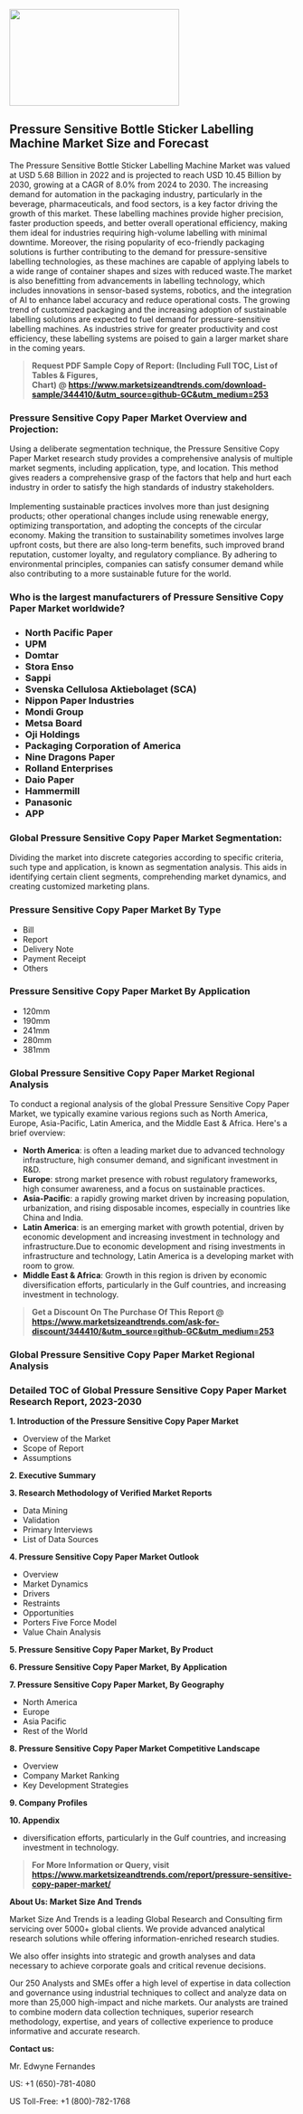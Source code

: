 <p><img class="alignnone size-medium wp-image-20088" src="https://ffe5etoiles.com/wp-content/uploads/2024/12/MST1-300x171.png" alt="" width="300" height="171" /></p><h2>Pressure Sensitive Bottle Sticker Labelling Machine Market Size and Forecast</h2><p>The Pressure Sensitive Bottle Sticker Labelling Machine Market was valued at USD 5.68 Billion in 2022 and is projected to reach USD 10.45 Billion by 2030, growing at a CAGR of 8.0% from 2024 to 2030. The increasing demand for automation in the packaging industry, particularly in the beverage, pharmaceuticals, and food sectors, is a key factor driving the growth of this market. These labelling machines provide higher precision, faster production speeds, and better overall operational efficiency, making them ideal for industries requiring high-volume labelling with minimal downtime. Moreover, the rising popularity of eco-friendly packaging solutions is further contributing to the demand for pressure-sensitive labelling technologies, as these machines are capable of applying labels to a wide range of container shapes and sizes with reduced waste.The market is also benefitting from advancements in labelling technology, which includes innovations in sensor-based systems, robotics, and the integration of AI to enhance label accuracy and reduce operational costs. The growing trend of customized packaging and the increasing adoption of sustainable labelling solutions are expected to fuel demand for pressure-sensitive labelling machines. As industries strive for greater productivity and cost efficiency, these labelling systems are poised to gain a larger market share in the coming years.</p></p><blockquote id="" class=""><strong>Request PDF Sample Copy of Report: (Including Full TOC, List of Tables &amp; Figures, Chart)&nbsp;@&nbsp;<strong><a href="https://www.marketsizeandtrends.com/download-sample/344410/&utm_source=github-GC&utm_medium=253" target="_blank">https://www.marketsizeandtrends.com/download-sample/344410/&utm_source=github-GC&utm_medium=253</a></strong></strong></blockquote><h3 id="" class="">Pressure Sensitive Copy Paper Market&nbsp;Overview and Projection:</h3><p id="" class="">Using a deliberate segmentation technique, the Pressure Sensitive Copy Paper Market research study provides a comprehensive analysis of multiple market segments, including application, type, and location. This method gives readers a comprehensive grasp of the factors that help and hurt each industry in order to satisfy the high standards of industry stakeholders. <br /> <br />Implementing sustainable practices involves more than just designing products; other operational changes include using renewable energy, optimizing transportation, and adopting the concepts of the circular economy. Making the transition to sustainability sometimes involves large upfront costs, but there are also long-term benefits, such improved brand reputation, customer loyalty, and regulatory compliance. By adhering to environmental principles, companies can satisfy consumer demand while also contributing to a more sustainable future for the world.</p><h3 id="" class="">Who is the largest manufacturers of&nbsp;Pressure Sensitive Copy Paper Market worldwide?</h3><h3 class=""><p><ul><li>North Pacific Paper </li><li> UPM </li><li> Domtar </li><li> Stora Enso </li><li> Sappi </li><li> Svenska Cellulosa Aktiebolaget (SCA) </li><li> Nippon Paper Industries </li><li> Mondi Group </li><li> Metsa Board </li><li> Oji Holdings </li><li> Packaging Corporation of America </li><li> Nine Dragons Paper </li><li> Rolland Enterprises </li><li> Daio Paper </li><li> Hammermill </li><li> Panasonic </li><li> APP</li></ul></p></h3><h3 id="" class="">Global&nbsp;Pressure Sensitive Copy Paper Market Segmentation:</h3><p id="" class="">Dividing the market into discrete categories according to specific criteria, such type and application, is known as segmentation analysis. This aids in identifying certain client segments, comprehending market dynamics, and creating customized marketing plans.</p><h3 id="" class="">Pressure Sensitive Copy Paper Market&nbsp;By Type</h3><p><p><ul><li>Bill</li><li> Report</li><li> Delivery Note</li><li> Payment Receipt</li><li> Others</p></li></ul></p></p><h3 id="" class="">Pressure Sensitive Copy Paper Market&nbsp;By Application</h3><p class=""><p><ul><li>120mm</li><li> 190mm</li><li> 241mm</li><li> 280mm</li><li> 381mm</li></ul></p></p><h3 id="" class="">Global Pressure Sensitive Copy Paper Market Regional Analysis</h3><p id="" class="">To conduct a regional analysis of the global Pressure Sensitive Copy Paper Market, we typically examine various regions such as North America, Europe, Asia-Pacific, Latin America, and the Middle East &amp; Africa. Here's a brief overview:</p><ul><li><strong>North America</strong>: is often a leading market due to advanced technology infrastructure, high consumer demand, and significant investment in R&amp;D.</li><li><strong>Europe</strong>: strong market presence with robust regulatory frameworks, high consumer awareness, and a focus on sustainable practices.</li><li><strong>Asia-Pacific</strong>: a rapidly growing market driven by increasing population, urbanization, and rising disposable incomes, especially in countries like China and India.</li><li><strong>Latin America</strong>: is an emerging market with growth potential, driven by economic development and increasing investment in technology and infrastructure.Due to economic development and rising investments in infrastructure and technology, Latin America is a developing market with room to grow.</li><li><strong>Middle East &amp; Africa</strong>: Growth in this region is driven by economic diversification efforts, particularly in the Gulf countries, and increasing investment in technology.</li></ul><blockquote id="" class=""><strong>Get a Discount On The Purchase Of This Report @ <strong><a href="https://www.marketsizeandtrends.com/ask-for-discount/344410/&utm_source=github-GC&utm_medium=253" target="_blank">https://www.marketsizeandtrends.com/ask-for-discount/344410/&utm_source=github-GC&utm_medium=253</a></strong></strong></blockquote><h3 id="" class="">Global Pressure Sensitive Copy Paper Market Regional Analysis</h3><h3 id="" class="">Detailed TOC of Global Pressure Sensitive Copy Paper Market Research Report, 2023-2030</h3><p id="" class=""><strong>1. Introduction of the Pressure Sensitive Copy Paper Market</strong></p><ul><li>Overview of the Market</li><li>Scope of Report</li><li>Assumptions</li></ul><p id="" class=""><strong>2. Executive Summary</strong></p><p id="" class=""><strong>3. Research Methodology of Verified Market Reports</strong></p><ul><li>Data Mining</li><li>Validation</li><li>Primary Interviews</li><li>List of Data Sources</li></ul><p id="" class=""><strong>4. Pressure Sensitive Copy Paper Market Outlook</strong></p><ul><li>Overview</li><li>Market Dynamics</li><li>Drivers</li><li>Restraints</li><li>Opportunities</li><li>Porters Five Force Model</li><li>Value Chain Analysis</li></ul><p id="" class=""><strong>5. Pressure Sensitive Copy Paper Market, By Product</strong></p><p id="" class=""><strong>6. Pressure Sensitive Copy Paper Market, By Application</strong></p><p id="" class=""><strong>7. Pressure Sensitive Copy Paper Market, By Geography</strong></p><ul><li>North America</li><li>Europe</li><li>Asia Pacific</li><li>Rest of the World</li></ul><p id="" class=""><strong>8. Pressure Sensitive Copy Paper Market Competitive Landscape</strong></p><ul><li>Overview</li><li>Company Market Ranking</li><li>Key Development Strategies</li></ul><p id="" class=""><strong>9. Company Profiles</strong></p><p id="" class=""><strong>10. Appendix</strong></p><ul><li>diversification efforts, particularly in the Gulf countries, and increasing investment in technology.</li></ul><blockquote id="" class=""><strong>For More Information or Query, visit <strong><strong><a href="https://www.marketsizeandtrends.com/report/pressure-sensitive-copy-paper-market/" target="_blank">https://www.marketsizeandtrends.com/report/pressure-sensitive-copy-paper-market/</a></strong></strong></strong></blockquote><p id="" class=""><strong>About Us: Market Size And Trends</strong></p><p id="" class="">Market Size And Trends is a leading Global Research and Consulting firm servicing over 5000+ global clients. We provide advanced analytical research solutions while offering information-enriched research studies.</p><p id="" class="">We also offer insights into strategic and growth analyses and data necessary to achieve corporate goals and critical revenue decisions.</p><p id="" class="">Our 250 Analysts and SMEs offer a high level of expertise in data collection and governance using industrial techniques to collect and analyze data on more than 25,000 high-impact and niche markets. Our analysts are trained to combine modern data collection techniques, superior research methodology, expertise, and years of collective experience to produce informative and accurate research.</p><p id="" class=""><strong>Contact us:</strong></p><p id="" class="">Mr. Edwyne Fernandes</p><p id="" class="">US: +1 (650)-781-4080</p><p id="" class="">US Toll-Free: +1 (800)-782-1768</p>
